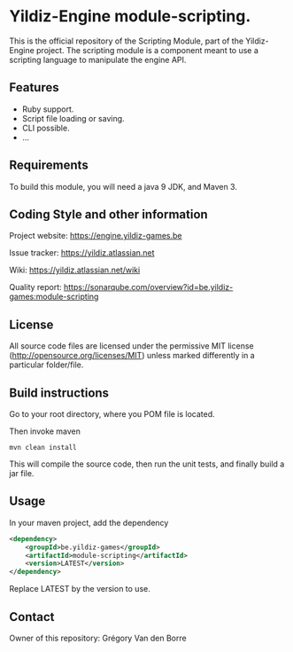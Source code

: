 # Yildiz-Engine module-scripting.

This is the official repository of the Scripting Module, part of the Yildiz-Engine project.
The scripting module is a component meant to use a scripting language to manipulate the engine API.

## Features

* Ruby support.
* Script file loading or saving.
* CLI possible.
* ...

## Requirements

To build this module, you will need a java 9 JDK, and Maven 3.

## Coding Style and other information

Project website:
https://engine.yildiz-games.be

Issue tracker:
https://yildiz.atlassian.net

Wiki:
https://yildiz.atlassian.net/wiki

Quality report:
https://sonarqube.com/overview?id=be.yildiz-games:module-scripting

## License

All source code files are licensed under the permissive MIT license
(http://opensource.org/licenses/MIT) unless marked differently in a particular folder/file.

## Build instructions

Go to your root directory, where you POM file is located.

Then invoke maven

	mvn clean install

This will compile the source code, then run the unit tests, and finally build a jar file.

## Usage

In your maven project, add the dependency

```xml
<dependency>
    <groupId>be.yildiz-games</groupId>
    <artifactId>module-scripting</artifactId>
    <version>LATEST</version>
</dependency>
```
Replace LATEST by the version to use.

## Contact
Owner of this repository: Grégory Van den Borre